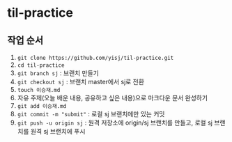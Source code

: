 # til-practice

## 작업 순서
1. `git clone https://github.com/yisj/til-practice.git`
2. `cd til-practice`
3. `git branch sj` : 브랜치 만들기
4. `git checkout sj` : 브랜치 master에서 sj로 전환
5. `touch 이승재.md`
6. 자유 주제(오늘 배운 내용, 공유하고 싶은 내용)으로 마크다운 문서 완성하기
7. `git add 이승재.md`
8. `git commit -m "submit"` : 로컬 sj 브랜치에만 있는 커밋
9. `git push -u origin sj` : 원격 저장소에 origin/sj 브랜치를 만들고, 로컬 sj 브랜치를 원격 sj 브랜치에 푸시
